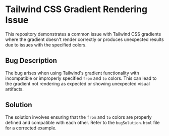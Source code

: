 # Tailwind CSS Gradient Rendering Issue

This repository demonstrates a common issue with Tailwind CSS gradients where the gradient doesn't render correctly or produces unexpected results due to issues with the specified colors.

## Bug Description

The bug arises when using Tailwind's gradient functionality with incompatible or improperly specified `from` and `to` colors. This can lead to the gradient not rendering as expected or showing unexpected visual artifacts. 

## Solution

The solution involves ensuring that the `from` and `to` colors are properly defined and compatible with each other.  Refer to the `bugSolution.html` file for a corrected example.

